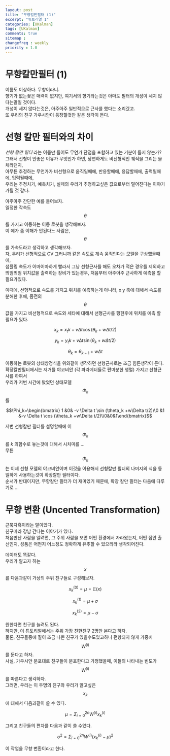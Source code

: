 ```yaml
---
layout: post
title: "무향칼만필터 (1)"  
excerpt: "튜토리얼 1"  
categories: [UKalman]
tags: [UKalman]
comments: true
sitemap :
changefreq : weekly
priority : 1.0
---
```

# 무향칼만필터 (1)
이름도 이상하다. 무향이라니.  
향기가 없는꽃은 매력이 없지만, 여기서의 향기라는것은 아마도 필터의 개성이 세지 않다는말일 것이다.  
개성이 세지 않다는것은, 아주아주 일반적으로 근사를 했다는 소리겠고.  
또 우리의 친구 가우시안이 등장할것만 같은 생각이 든다.  

# 선형 칼만 필터와의 차이
*선형 칼만 필터* 라는 이름만 들어도 무언가 단점을 포함하고 있는 기분이 들지 않는가?  
그래서 선형이 안좋은 이유가 무엇인가 하면, 당연하게도 비선형적인 궤적을 그리는 물체라던지,  
아무튼 추정하는 무언가가 비선형으로 움직일때에, 반응할때에, 응답할때에, 출력될때에, 입력될때에,  
우리는 추정치가, 예측치가, 실제의 우리가 추정하고싶은 값으로부터 멀어진다는 이야기가될 것 같다.  

아주아주 간단한 예를 들어보자.  
일정한 각속도 $$\theta$$ 를 가지고 이동하는 이동 로봇을 생각해보자.  
이 예가 좀 이해가 안된다느 사람은, $$\theta$$ 를 가속도라고 생각하고 생각해보자.  
자, 우리가 선형적으로 CV 그러니까 같은 속도로 계속 움직인다는 모델을 구상했을때에,  
샘플링 속도가 어마어마하게 빨라서 그냥 선형근사를 해도 오차가 적은 경우를 제외하고  
띄엄띄엄 위치값을 출력하는 장비가 있는경우, 처음부터 아주아주 근사하게 예측을 할 필요가있다.  

이때에, 선형적으로 속도를 가지고 위치를 예측하는게 아니라, x y 축에 대해서 속도를 분해한 후에,
좀전의 $$\theta$$ 값을 가지고 비선형적으로 속도와 세타에 대해서 선형근사를 행한후에 위치를 예측 할 필요가 있다.  

$$x_{k} = x_tk+ v \Delta t \cos (\theta_k +w\Delta t/2)$$

$$y_{k} = y_tk+ v \Delta t \sin (\theta_k +w\Delta t/2)$$

$$\theta_k =\theta_{k-1} +w\Delta t$$

이동하는 로봇의 상태방정식을 위와같이 생각하면 선형근사로는 조금 힘든생각이 든다.  
확장칼만필터에서는 저거를 야코비안 (각 파라메터들로 편미분한 행렬) 가지고 선형근사를 하여서  
우리가 저번 시간에 봤었던 상태모델 $$\Phi_k$$ 를

$$\Phi_k=\begin{bmatrix} 1 &0& -v \Delta t \sin (\theta_k +w\Delta t/2)\\0 &1 &-v \Delta t \cos (\theta_k +w\Delta t/2)\\0&0&1\end{bmatrix}$$

저번 선형칼만 필터를 설명할때에 이 $$\Phi_k$$ 를 $k$ 의함수로 놓는것에 대해서 시치미를 ...  
무튼 $$\Phi_k$$ 는 이제 선형 모델의 야코비안이며 이것을 이용해서 선형칼만 필터의 나머지의 식을 동일하게 사용하는것이 확장칼만 필터이다.  
순서가 반대이지만, 무향칼만 필터가 더 재미있기 때문에, 확장 칼만 필터는 다음에 다루기로 ...  

# 무향 변환 (Uncented Transformation)

근묵자흑이라는 말이있다.  
친구따라 강남 간다는 이야기가 있다.  
처음만난 사람을 알려면, 그 주위 사람을 보면 어떤 환경에서 자라왔는지, 어떤 집안 출신인지, 성품은 어떤지 어느정도 정확하게 유추할 수 있으리라 생각되어진다.  

데이터도 똑같다.  
우리가 알고자 하는 $$x$$ 를 다음과같이 가상의 주위 친구들로 구성해보자.  

$$x_k^{(0)} = \mu = \mathbb{E}(x)$$

$$x_k^{(1)} = \mu +\sigma$$

$$x_k^{(2)} = \mu -\sigma$$

원한다면 친구를 늘려도 된다.  
하지만, 이 튜토리얼에서는 주위 가장 친한친구 2명만 본다고 하자.  
물론, 친구들중에 질이 조금 나쁜 친구가 있을수도있고하니 편향되지 않게 가중치 $$W^{(i)}$$ 를 둔다고 하자.  
사실, 가우시안 분포대로 친구들이 분포한다고 가정했을때, 이들의 나타내는 빈도가 $$W^{(i)}$$ 를 따른다고 생각하자.   
그러면, 우리는 이 두명의 친구와 우리가 알고싶은 $$x_k$$ 에 대해서 다음과같이 쓸 수 있다.  

$$\mu = \Sigma_{i=0}^{2n} W^{(i)} x^{(i)}_k$$

그리고 친구들의 편차를 다음과 같이 쓸 수있다.  

$$\sigma^2 = \Sigma_{i=0}^{2n} W^{(i)} (x^{(i)}_k - \mu)^2$$

이 작업을 무향 변환이라고 한다.   

